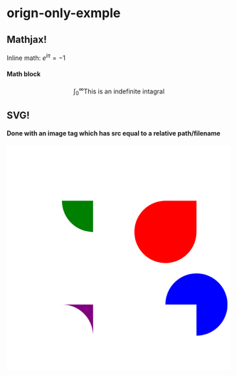 # orign-only-exmple


## Mathjax!
Inline math: 
$e^{i\pi}=-1$

#### Math block
$$\int_0^\infty \text{This is an indefinite intagral}$$


## SVG!
#### Done with an image tag which has src equal to a relative path/filename
<img src='./sample.svg'>
